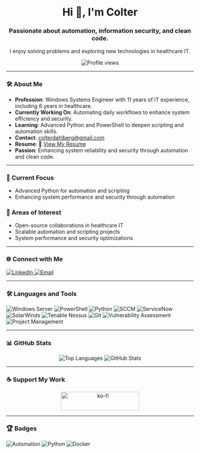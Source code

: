 <h1 align="center">Hi 👋, I'm Colter</h1>
<h3 align="center">Passionate about automation, information security, and clean code.</h3>
<p align="center">I enjoy solving problems and exploring new technologies in healthcare IT.</p>

<p align="center">
  <img src="https://komarev.com/ghpvc/?username=colterd&label=Profile%20views&color=0e75b6&style=flat-square" alt="Profile views" />
</p>

---

### 🛠️ About Me
- **Profession**: Windows Systems Engineer with 11 years of IT experience, including 6 years in healthcare.
- **Currently Working On**: Automating daily workflows to enhance system efficiency and security.
- **Learning**: Advanced Python and PowerShell to deepen scripting and automation skills.
- **Contact**: [colterdahlberg@gmail.com](mailto:colterdahlberg@gmail.com)
- **Resume**: 📄 [View My Resume](https://github.com/ColterD/ColterD/blob/master/Colter_Dahlberg_Resume_2024.pdf)
- **Passion**: Enhancing system reliability and security through automation and clean code.

---

### 🌱 Current Focus
- Advanced Python for automation and scripting
- Enhancing system performance and security through automation

### 👀 Areas of Interest
- Open-source collaborations in healthcare IT
- Scalable automation and scripting projects
- System performance and security optimizations

---

### 🌐 Connect with Me
<div align="left">
  <a href="https://linkedin.com/in/colter-dahlberg" target="_blank">
    <img src="https://img.shields.io/badge/LinkedIn-0A66C2?style=for-the-badge&logo=linkedin&logoColor=white" alt="LinkedIn" />
  </a>
  <a href="mailto:colterdahlberg@gmail.com">
    <img src="https://img.shields.io/badge/Email-D14836?style=for-the-badge&logo=gmail&logoColor=white" alt="Email" />
  </a>
</div>

---

### 🛠️ Languages and Tools
<div align="left">
  <img src="https://img.shields.io/badge/-Windows_Server-0078D4?logo=windows-server&logoColor=white&style=for-the-badge" alt="Windows Server" />
  <img src="https://img.shields.io/badge/-PowerShell-5391FE?logo=powershell&logoColor=white&style=for-the-badge" alt="PowerShell" />
  <img src="https://img.shields.io/badge/-Python-3776AB?logo=python&logoColor=white&style=for-the-badge" alt="Python" />
  <img src="https://img.shields.io/badge/-SCCM-0078D4?logo=microsoft-sccm&logoColor=white&style=for-the-badge" alt="SCCM" />
  <img src="https://img.shields.io/badge/-ServiceNow-003366?logo=servicenow&logoColor=white&style=for-the-badge" alt="ServiceNow" />
  <img src="https://img.shields.io/badge/-SolarWinds-FBB917?logo=solarwinds&logoColor=white&style=for-the-badge" alt="SolarWinds" />
  <img src="https://img.shields.io/badge/-Tenable_Nessus-0052CC?logo=tenable&logoColor=white&style=for-the-badge" alt="Tenable Nessus" />
  <img src="https://img.shields.io/badge/-Git-F05032?logo=git&logoColor=white&style=for-the-badge" alt="Git" />
  <img src="https://img.shields.io/badge/-Vulnerability_Assessment-FF0000?logo=shield&logoColor=white&style=for-the-badge" alt="Vulnerability Assessment" />
  <img src="https://img.shields.io/badge/-Project_Management-4CAF50?logo=trello&logoColor=white&style=for-the-badge" alt="Project Management" />
</div>

---

### 📊 GitHub Stats
<div align="center">
  <img src="https://github-readme-stats.vercel.app/api/top-langs?username=colterd&show_icons=true&locale=en&layout=compact&theme=default" alt="Top Languages" />
  <img src="https://github-readme-stats.vercel.app/api?username=colterd&show_icons=true&locale=en&theme=default" alt="GitHub Stats" />
</div>

---

### ☕ Support My Work
<div align="center">
  <a href="https://ko-fi.com/colterplus">
    <img src="https://cdn.ko-fi.com/cdn/kofi3.png?v=3" height="50" width="210" alt="ko-fi" />
  </a>
</div>

---

### 🏆 Badges
<div align="left">
  <img src="https://img.shields.io/badge/Automation-Expert-green?logo=fastapi&logoColor=white" alt="Automation" />
  <img src="https://img.shields.io/badge/Python-Advanced-blue?logo=python&logoColor=white" alt="Python" />
  <img src="https://img.shields.io/badge/Docker-Intermediate-blue?logo=docker&logoColor=white" alt="Docker" />
</div>
